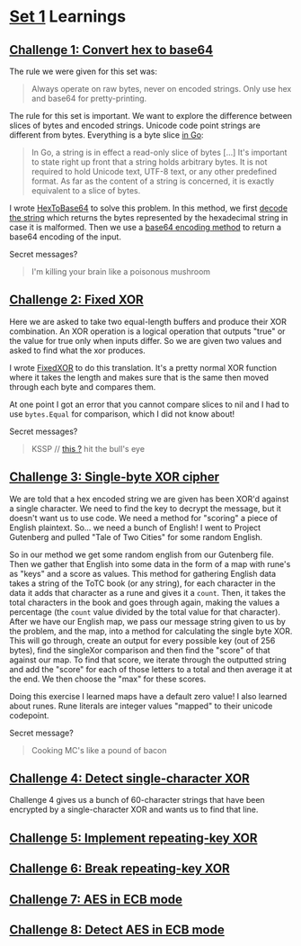 # [Set 1](https://cryptopals.com/sets/1) Learnings

## [Challenge 1: Convert hex to base64](https://cryptopals.com/sets/1/challenges/1)

The rule we were given for this set was:
> Always operate on raw bytes, never on encoded strings. Only use hex and base64 for pretty-printing.

The rule for this set is important. We want to explore the difference between slices of bytes and encoded strings. Unicode code point strings are different from bytes. Everything is a byte slice [in Go](https://blog.golang.org/strings):

> In Go, a string is in effect a read-only slice of bytes [...] It's important to state right up front that a string holds arbitrary bytes. It is not required to hold Unicode text, UTF-8 text, or any other predefined format. As far as the content of a string is concerned, it is exactly equivalent to a slice of bytes.

I wrote [HexToBase64](./HexToBase64/HexToBase64.go) to solve this problem. In this method, we first [decode the string](https://golang.org/pkg/encoding/hex/#DecodeString) which returns the bytes represented by the hexadecimal string in case it is malformed. Then we use a [base64 encoding method](https://golang.org/pkg/encoding/base64/#Encoding.EncodeToString) to return a base64 encoding of the input.

Secret messages?

> I'm killing your brain like a poisonous mushroom

## [Challenge 2: Fixed XOR](https://cryptopals.com/sets/1/challenges/2)

Here we are asked to take two equal-length buffers and produce their XOR combination. An XOR operation is a logical operation that outputs "true" or the value for true only when inputs differ. So we are given two values and asked to find what the xor produces.

I wrote [FixedXOR](./FixedXOR/FixedXOR.go) to do this translation. It's a pretty normal XOR function where it takes the length and makes sure that is the same then moved through each byte and compares them.

At one point I got an error that you cannot compare slices to nil and I had to use `bytes.Equal` for comparison, which I did not know about!

Secret messages?

> KSSP // [this ?](https://kernsec.org/wiki/index.php/Kernel_Self_Protection_Project)
> hit the bull's eye

## [Challenge 3: Single-byte XOR cipher](https://cryptopals.com/sets/1/challenges/3)

We are told that a hex encoded string we are given has been XOR'd against a single character. We need to find the key to decrypt the message, but it doesn't want us to use code. We need a method for "scoring" a piece of English plaintext. So... we need a bunch of English! I went to Project Gutenberg and pulled "Tale of Two Cities" for some random English.

So in our method we get some random english from our Gutenberg file. Then we gather that English into some data in the form of a map with rune's as "keys" and a score as values. This method for gathering English data takes a string of the ToTC book (or any string), for each character in the data it adds that character as a rune and gives it a `count`. Then, it takes the total characters in the book and goes through again, making the values a percentage (the `count` value divided by the total value for that character). After we have our English map, we pass our message string given to us by the problem, and the map, into a method for calculating the single byte XOR. This will go through, create an output for every possible key (out of 256 bytes), find the singleXor comparison and then find the "score" of that against our map. To find that score, we iterate through the outputted string and add the "score" for each of those letters to a total and then average it at the end. We then choose the "max" for these scores.

Doing this exercise I learned maps have a default zero value! I also learned about runes. Rune literals are integer values "mapped" to their unicode codepoint.

Secret message?

> Cooking MC's like a pound of bacon

## [Challenge 4: Detect single-character XOR](https://cryptopals.com/sets/1/challenges/4)

Challenge 4 gives us a bunch of 60-character strings that have been encrypted by a single-character XOR and wants us to find that line.

## [Challenge 5: Implement repeating-key XOR](https://cryptopals.com/sets/1/challenges/5)

## [Challenge 6: Break repeating-key XOR](https://cryptopals.com/sets/1/challenges/6)

## [Challenge 7: AES in ECB mode](https://cryptopals.com/sets/1/challenges/7)

## [Challenge 8: Detect AES in ECB mode](https://cryptopals.com/sets/1/challenges/8)
